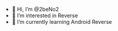 - 👋 Hi, I’m @2beNo2
- 👀 I’m interested in Reverse
- 🌱 I’m currently learning Android Reverse

<!---
2beNo2/2beNo2 is a ✨ special ✨ repository because its `README.md` (this file) appears on your GitHub profile.
You can click the Preview link to take a look at your changes.
--->
